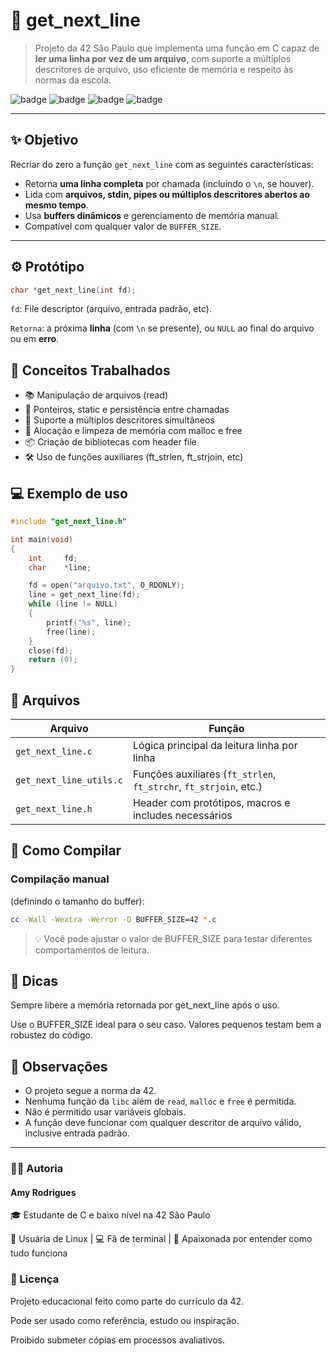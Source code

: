 # 📄 get_next_line

> Projeto da 42 São Paulo que implementa uma função em C capaz de **ler uma linha por vez de um arquivo**, com suporte a múltiplos descritores de arquivo, uso eficiente de memória e respeito às normas da escola.

![badge](https://img.shields.io/badge/42%20Project-get__next__line-blue)
![badge](https://img.shields.io/badge/Made%20with-C-00599C?logo=c)
![badge](https://img.shields.io/badge/Linux-Friendly-informational?logo=linux)
![badge](https://img.shields.io/badge/Norminette-OK-green)

---

## ✨ Objetivo

Recriar do zero a função `get_next_line` com as seguintes características:

- Retorna **uma linha completa** por chamada (incluindo o `\n`, se houver).
- Lida com **arquivos, stdin, pipes ou múltiplos descritores abertos ao mesmo tempo**.
- Usa **buffers dinâmicos** e gerenciamento de memória manual.
- Compatível com qualquer valor de `BUFFER_SIZE`.

---

## ⚙️ Protótipo

```c
char *get_next_line(int fd);
```
`fd`: File descriptor (arquivo, entrada padrão, etc).

`Retorna`: a próxima **linha** (com `\n` se presente), ou `NULL` ao final do arquivo ou em **erro**.

## 🧠 Conceitos Trabalhados
- 📚 Manipulação de arquivos (read)
- 🧠 Ponteiros, static e persistência entre chamadas
- 🧵 Suporte a múltiplos descritores simultâneos
- 🧼 Alocação e limpeza de memória com malloc e free
- 📦 Criação de bibliotecas com header file
- 🛠️ Uso de funções auxiliares (ft_strlen, ft_strjoin, etc)

## 💻 Exemplo de uso
```c
#include "get_next_line.h"

int main(void)
{
    int     fd;
    char    *line;

    fd = open("arquivo.txt", O_RDONLY);
    line = get_next_line(fd);
    while (line != NULL)
    {
        printf("%s", line);
        free(line);
    }
    close(fd);
    return (0);
}
```

## 📂 Arquivos

| Arquivo                | Função                                                                 |
|------------------------|------------------------------------------------------------------------|
| `get_next_line.c`      | Lógica principal da leitura linha por linha                           |
| `get_next_line_utils.c`| Funções auxiliares (`ft_strlen`, `ft_strchr`, `ft_strjoin`, etc.)     |
| `get_next_line.h`      | Header com protótipos, macros e includes necessários                   |


## 🔧 Como Compilar

### Compilação manual
(definindo o tamanho do buffer):

```bash
cc -Wall -Wextra -Werror -D BUFFER_SIZE=42 *.c
```
> 💡 Você pode ajustar o valor de BUFFER_SIZE para testar diferentes comportamentos de leitura.

## 🧠 Dicas
Sempre libere a memória retornada por get_next_line após o uso.

Use o BUFFER_SIZE ideal para o seu caso. Valores pequenos testam bem a robustez do código.

## 📌 Observações
- O projeto segue a norma da 42.
- Nenhuma função da `libc` além de `read`, `malloc` e `free` é permitida.
- Não é permitido usar variáveis globais.
- A função deve funcionar com qualquer descritor de arquivo válido, inclusive entrada padrão.

---

### 👩‍💻 Autoria

#### Amy Rodrigues

🎓 Estudante de C e baixo nível na 42 São Paulo

🐧 Usuária de Linux | 💻 Fã de terminal | 🎯 Apaixonada por entender como tudo funciona

### 📎 Licença
Projeto educacional feito como parte do currículo da 42.

Pode ser usado como referência, estudo ou inspiração.

Proibido submeter cópias em processos avaliativos.
